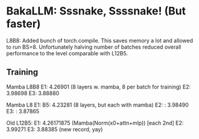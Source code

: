 # BakaLLM: Sssnake, Ssssnake! (But faster)

L8B8: Added  bunch of torch.compile. This saves memory a lot and allowed to run BS=8.
Unfortunately halving number of batches reduced overall performance to the level comparable with L12B5.

## Training
Mamba L8B8 E1:  4.26901 (8 layers w. mamba, 8 per batch for training)
           E2:  3.98698
           E3:  3.88880

Mamba L8 E1: B5: 4.23281 (8 layers, but each with mamba)
         E2: :   3.98490
         E3: :   3.87865

Old L12B5: E1: 4.26171875 (Mamba(Norm(x0+attn+mlp)) [each 2nd]
           E2: 3.99271
           E3: 3.88385 (new record, yay)

